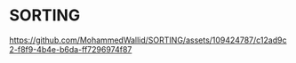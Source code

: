 # SORTING

https://github.com/MohammedWallid/SORTING/assets/109424787/c12ad9c2-f8f9-4b4e-b6da-ff7296974f87

